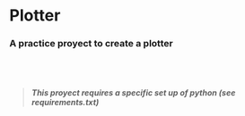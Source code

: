 # Plotter
### A practice proyect to create a plotter

<br>
<br>


>##### This proyect requires a specific set up of python (see requirements.txt)
